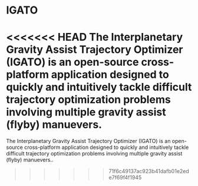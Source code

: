 IGATO
=====

<<<<<<< HEAD
The Interplanetary Gravity Assist Trajectory Optimizer (IGATO) is an open-source cross-platform application designed to quickly and intuitively tackle difficult trajectory optimization problems involving multiple gravity assist (flyby) manuevers.
=======
The Interplanetary Gravity Assist Trajectory Optimizer (IGATO) is an open-source cross-platform application designed to quickly and intuitively tackle difficult trajectory optimization problems involving multiple gravity assist (flyby) manuevers..
>>>>>>> 71f6c49137ac923b41dafb01e2ede7f69f4f1945
